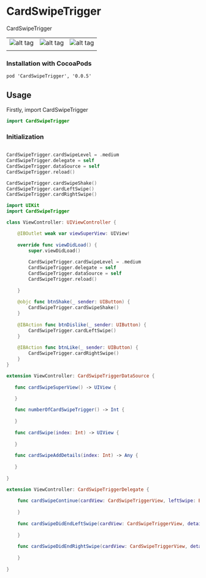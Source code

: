 # CardSwipeTrigger
CardSwipeTrigger

|  |  |  |
|---|---|---|
|![alt tag](https://github.com/AnandKhanpara/GitProHubSupporting/blob/master/GitProHubSupporting/CardSwipeTrigger/Left500Pixel.png)| ![alt tag](https://github.com/AnandKhanpara/GitProHubSupporting/blob/master/GitProHubSupporting/CardSwipeTrigger/Center500Pixel.png) | ![alt tag](https://github.com/AnandKhanpara/GitProHubSupporting/blob/master/GitProHubSupporting/CardSwipeTrigger/Right500Pixel.png) |
|  |  |  |


### Installation with CocoaPods

```
pod 'CardSwipeTrigger', '0.0.5'
```

## Usage
 
Firstly, import CardSwipeTrigger

```swift
import CardSwipeTrigger
```

### Initialization

```swift

CardSwipeTrigger.cardSwipeLevel = .medium
CardSwipeTrigger.delegate = self
CardSwipeTrigger.dataSource = self
CardSwipeTrigger.reload()

CardSwipeTrigger.cardSwipeShake()
CardSwipeTrigger.cardLeftSwipe()
CardSwipeTrigger.cardRightSwipe()

```
```swift
import UIKit
import CardSwipeTrigger

class ViewController: UIViewController {

    @IBOutlet weak var viewSuperView: UIView!
    
    override func viewDidLoad() {
        super.viewDidLoad()
        
        CardSwipeTrigger.cardSwipeLevel = .medium
        CardSwipeTrigger.delegate = self
        CardSwipeTrigger.dataSource = self
        CardSwipeTrigger.reload()
        
    }
    
    @objc func btnShake(_ sender: UIButton) {
        CardSwipeTrigger.cardSwipeShake()
    }
    
    @IBAction func btnDislike(_ sender: UIButton) {
        CardSwipeTrigger.cardLeftSwipe()
    }
    
    @IBAction func btnLike(_ sender: UIButton) {
        CardSwipeTrigger.cardRightSwipe()
    }
}
```

```swift
extension ViewController: CardSwipeTriggerDataSource {
    
   func cardSwipeSuperView() -> UIView {

   }
    
   func numberOfCardSwipeTrigger() -> Int {
        
   }
    
   func cardSwipe(index: Int) -> UIView {
        
   }
    
   func cardSwipeAddDetails(index: Int) -> Any {
        
   }
    
}
```

```swift
extension ViewController: CardSwipeTriggerDelegate {
    
    func cardSwipeContinue(cardView: CardSwipeTriggerView, leftSwipe: Bool, rightSwipe: Bool, transfor: CGFloat, details: Any?) {
        
    }
    
    func cardSwipeDidEndLeftSwipe(cardView: CardSwipeTriggerView, details: Any?) {
        
    }
    
    func cardSwipeDidEndRightSwipe(cardView: CardSwipeTriggerView, details: Any?) {
        
    }
    
}
```

